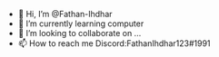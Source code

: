- 👋 Hi, I’m @Fathan-Ihdhar
- 🌱 I’m currently learning  computer
- 💞️ I’m looking to collaborate on ...
- 📫 How to reach me  Discord:FathanIhdhar123#1991

<!---
Fathan-Ihdhar/Fathan-Ihdhar is a ✨ special ✨ repository because its `README.md` (this file) appears on your GitHub profile.
You can click the Preview link to take a look at your changes.
--->
